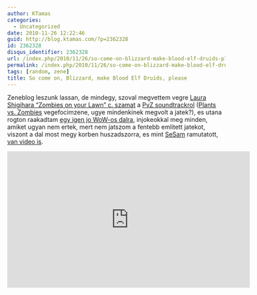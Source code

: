 ```yaml
---
author: KTamas
categories:
  - Uncategorized
date: 2010-11-26 12:22:46
guid: http://blog.ktamas.com/?p=2362328
id: 2362328
disqus_identifier: 2362328
url: /index.php/2010/11/26/so-come-on-blizzard-make-blood-elf-druids-please/
permalink: /index.php/2010/11/26/so-come-on-blizzard-make-blood-elf-druids-please/
tags: [random, zene]
title: So come on, Blizzard, make Blood Elf Druids, please
---
```


Zeneblog leszunk lassan, de mindegy, szoval megvettem vegre [Laura Shigihara &#8220;Zombies on your Lawn&#8221; c. szamat](http://laurashigihara.bandcamp.com/track/zombies-on-your-lawn) a [PvZ soundtrackrol](http://laurashigihara.bandcamp.com/album/plants-vs-zombies-soundtrack) ([Plants vs. Zombies](http://www.popcap.com/extras/pvz/?) vegefocimzene, ugye mindenkinek megvolt a jatek?), es utana rogton raakadtam [egy igen jo WoW-os dalra](http://laurashigihara.bandcamp.com/track/blood-elf-druids), injokeokkal meg minden, amiket ugyan nem ertek, mert nem jatszom a fentebb emlitett jatekot, viszont a dal most megy korben huszadszorra, es mint [SeSam](http://www.sesam.hu/) ramutatott, [van video is](http://shigi.wordpress.com/2010/10/25/blood-elf-druids-music-video/).

<iframe width="560" height="315" src="https://www.youtube.com/embed/jXMTHae0uVc" frameborder="0" allow="accelerometer; autoplay; encrypted-media; gyroscope; picture-in-picture" allowfullscreen></iframe>
